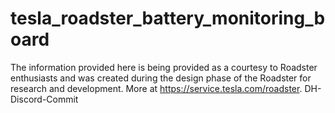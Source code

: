 # tesla_roadster_battery_monitoring_board
The information provided here is being provided as a courtesy to Roadster enthusiasts and was created during the design phase of the Roadster for research and development. More at https://service.tesla.com/roadster.
DH-Discord-Commit

